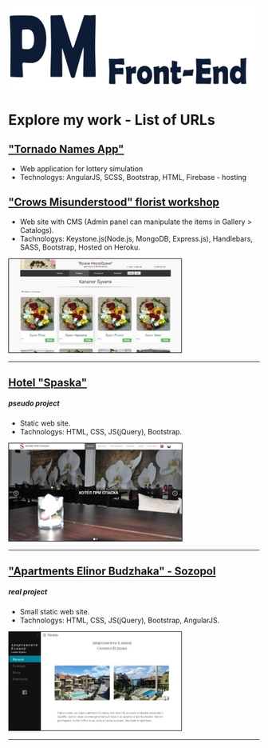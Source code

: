 
![PM Front-End](https://github.com/petyoMitkov/Explore_my_work-List_of_URLs/blob/master/img/PMLogo/NewLogoPM.svg "")


# Explore my work - List of URLs

## ["Tornado Names App"](https://tornado-names-app.firebaseapp.com) 

- Web application for lottery simulation
- Technologys: AngularJS, SCSS, Bootstrap, HTML, Firebase - hosting



## ["Crows Misunderstood" florist workshop](https://vrani-nerazbrani.herokuapp.com/) 

- Web site with CMS (Admin panel can manipulate the items in Gallery > Catalogs).
- Tachnologys: Keystone.js(Node.js, MongoDB, Express.js), Handlebars, SASS, Bootstrap, Hosted on Heroku.

[!["Crows Misunderstood" Image](https://github.com/petyoMitkov/Explore_my_work-List_of_URLs/blob/master/img/Vrani-nerazbrani.jpg "")](https://vrani-nerazbrani.herokuapp.com/)

---

## [Hotel "Spaska"](https://petyomitkov.github.io/hotel-pri-spaska-selobania/)
##### pseudo project
- Static web site.
- Tachnologys: HTML, CSS, JS(jQuery), Bootstrap.

[![Hotel "Spaska" Image](https://github.com/petyoMitkov/Explore_my_work-List_of_URLs/blob/master/img/Spaska.jpg "")](https://petyomitkov.github.io/hotel-pri-spaska-selobania/)


---

## ["Apartments Elinor Budzhaka" - Sozopol](http://elinor-sozopol.com/)
##### real project
- Small static web site.
- Tachnologys: HTML, CSS, JS(jQuery), Bootstrap, AngularJS.

[!["Apartments Elinor Budzhaka" Image](https://github.com/petyoMitkov/Explore_my_work-List_of_URLs/blob/master/img/Elinor.jpg "")](http://elinor-sozopol.com/)



---



